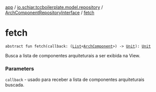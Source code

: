 [app](../../index.md) / [io.schiar.tccboilerplate.model.repository](../index.md) / [ArchComponentRepositoryInterface](index.md) / [fetch](./fetch.md)

# fetch

`abstract fun fetch(callback: (`[`List`](https://kotlinlang.org/api/latest/jvm/stdlib/kotlin.collections/-list/index.html)`<`[`ArchComponent`](../../io.schiar.tccboilerplate.model/-arch-component/index.md)`>) -> `[`Unit`](https://kotlinlang.org/api/latest/jvm/stdlib/kotlin/-unit/index.html)`): `[`Unit`](https://kotlinlang.org/api/latest/jvm/stdlib/kotlin/-unit/index.html)

Busca a lista de componentes arquiteturais a ser exibida na View.

### Parameters

`callback` - usado para receber a lista de componentes arquiteturais buscada.
